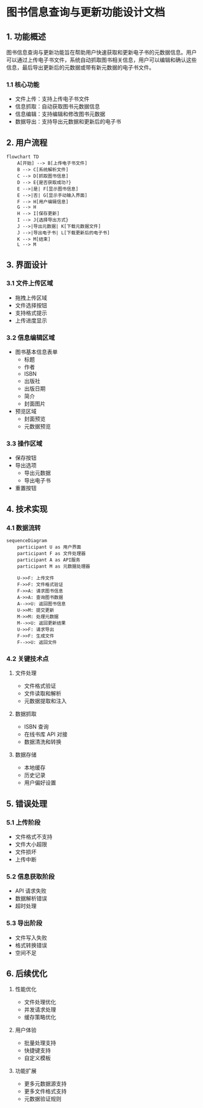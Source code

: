 # 图书信息查询与更新功能设计文档

## 1. 功能概述

图书信息查询与更新功能旨在帮助用户快速获取和更新电子书的元数据信息。用户可以通过上传电子书文件，系统自动抓取图书相关信息，用户可以编辑和确认这些信息，最后导出更新后的元数据或带有新元数据的电子书文件。

### 1.1 核心功能

- 文件上传：支持上传电子书文件
- 信息抓取：自动获取图书元数据信息
- 信息编辑：支持编辑和修改图书元数据
- 数据导出：支持导出元数据和更新后的电子书

## 2. 用户流程

```mermaid
flowchart TD
    A[开始] --> B[上传电子书文件]
    B --> C[系统解析文件]
    C --> D[抓取图书信息]
    D --> E{是否获取成功?}
    E -->|是| F[显示图书信息]
    E -->|否| G[显示手动输入界面]
    F --> H[用户编辑信息]
    G --> H
    H --> I[保存更新]
    I --> J{选择导出方式}
    J -->|导出元数据| K[下载元数据文件]
    J -->|导出电子书| L[下载更新后的电子书]
    K --> M[结束]
    L --> M
```

## 3. 界面设计

### 3.1 文件上传区域

- 拖拽上传区域
- 文件选择按钮
- 支持格式提示
- 上传进度显示

### 3.2 信息编辑区域

- 图书基本信息表单
  - 标题
  - 作者
  - ISBN
  - 出版社
  - 出版日期
  - 简介
  - 封面图片
- 预览区域
  - 封面预览
  - 元数据预览

### 3.3 操作区域

- 保存按钮
- 导出选项
  - 导出元数据
  - 导出电子书
- 重置按钮

## 4. 技术实现

### 4.1 数据流转

```mermaid
sequenceDiagram
    participant U as 用户界面
    participant F as 文件处理器
    participant A as API服务
    participant M as 元数据处理器

    U->>F: 上传文件
    F->>F: 文件格式验证
    F->>A: 请求图书信息
    A->>A: 查询图书数据
    A-->>U: 返回图书信息
    U->>M: 提交更新
    M->>M: 处理元数据
    M-->>U: 返回更新结果
    U->>F: 请求导出
    F->>F: 生成文件
    F-->>U: 返回文件
```

### 4.2 关键技术点

1. 文件处理

   - 文件格式验证
   - 文件读取和解析
   - 元数据提取和注入

2. 数据抓取

   - ISBN 查询
   - 在线书库 API 对接
   - 数据清洗和转换

3. 数据存储
   - 本地缓存
   - 历史记录
   - 用户偏好设置

## 5. 错误处理

### 5.1 上传阶段

- 文件格式不支持
- 文件大小超限
- 文件损坏
- 上传中断

### 5.2 信息获取阶段

- API 请求失败
- 数据解析错误
- 超时处理

### 5.3 导出阶段

- 文件写入失败
- 格式转换错误
- 空间不足

## 6. 后续优化

1. 性能优化

   - 文件处理优化
   - 并发请求处理
   - 缓存策略优化

2. 用户体验

   - 批量处理支持
   - 快捷键支持
   - 自定义模板

3. 功能扩展
   - 更多元数据源支持
   - 更多文件格式支持
   - 元数据验证规则
